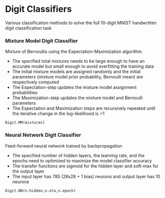 # Digit Classifiers
Various classification methods to solve the full 10-digit MNIST handwritten digit classification task

### Mixture Model Digit Classifier
Mixture of Bernoullis using the Expectation-Maximization algorithm
* The specified total mixtures needs to be large enough to have an accurate model but small enough to avoid overfitting the training data
* The initial mixture models are assigned randomly and the initial parameters (mixture model prior probability, Bernoulli mean) are respectively computed
* The Expectation-step updates the mixture model assignment probabilities
* The Maximization-step updates the mixture model and Bernoulli parameters
* The Expectation and Maximization steps are recursively repeated until the iterative change in the log-likelihood is <1
```
Digit.MM(mixtures)
```
### Neural Network Digit Classifier
Feed-forward neural network trained by backpropagation
* The specified number of hidden layers, the learning rate, and the epochs need to optimized to maximize the model classifier accuracy
* The transfer functions are sigmoid for the hidden layer and soft-max for the output layer
* The input layer has 785 (28x28 + 1 bias) neurons and output layer has 10 neurons
```
Digit.NN(n.hidden,n.eta,n.epoch)
```
